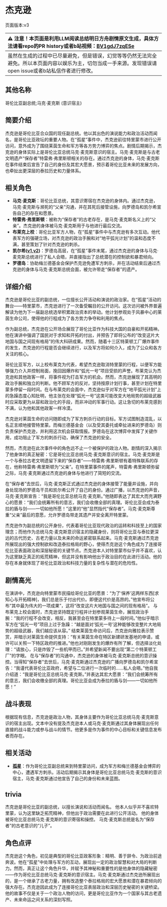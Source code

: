 # 杰克逊
页面版本:v3
 

| :warning: 注意！本页面是利用LLM阅读总结明日方舟剧情原文生成，具体方法请看repo的PR history或者b站视频：[BV1gdJ7zqESe](https://www.bilibili.com/video/BV1gdJ7zqESe/)         |
|:----------------------------|
| 虽然在生成的过程中已尽量避免，但是错误，幻觉等等仍然无法完全避免。所以本页面内容以娱乐为主，切勿当成一手来源。发现错误请open issue或者b站私信作者进行修改。|



## 其他名称
哥伦比亚副总统;马克·麦克斯 (意识宿主)
## 简要介绍
杰克逊是哥伦比亚合众国的现任副总统。他以其出色的演说能力和政治活动而闻名，是哥伦比亚政坛的重要人物。在“孤星”事件中，杰克逊前往特里蒙市进行公开访问，意外成为了围绕莱茵生命和军方等各方势力博弈的焦点。剧情后期揭示，杰克逊的身体实际上是哥伦比亚总统马克·麦克斯意识的宿主。马克·麦克斯是与古老文明遗产“保存者”特雷弗·弗里斯顿相关的存在。通过杰克逊的身体，马克·麦克斯在事件结束后宣告了自己的身份及其宏大愿景，预示着哥伦比亚未来的发展方向，也牵扯出更深层的泰拉历史和力量体系。
## 相关角色
-   **马克·麦克斯**：哥伦比亚总统，其意识寄宿在杰克逊的身体内。通过杰克逊，马克·麦克斯与濒死的“父亲”沟通，并在其死后接管设施，向罗德岛和凯尔希宣告自己的存在和愿景。
-   **特雷弗·弗里斯顿**：被称为“保存者”的古老存在，是马克·麦克斯名义上的“父亲”。杰克逊的身体被马克·麦克斯用于与他进行最后交流。
-   **布莱克上校**：哥伦比亚军方人物，在“孤星”事件中与杰克逊有多次互动。他代表军方的强硬立场，对杰克逊的政治手腕和对“地平弧光计划”的温和态度不满，甚至策划了针对杰克逊的刺杀。
-   **凯尔希([v1](../chars/char_003_kalts.md),[v2](char_003_kalts.md))**：罗德岛高层，在“孤星”事件末尾，通过杰克逊的身体与马克·麦克斯总统进行了私人会晤，并直接指出了总统潜在的控制欲和暴君倾向。
-   **罗德岛**：协助梅兰德基金会保护杰克逊免遭军方刺杀，并在活动结束后通过杰克逊的身体与马克·麦克斯总统会面，被允许带走“保存者”的遗产。
## 详细介绍
杰克逊是哥伦比亚的副总统，一位擅长公开活动和演说的政治家。在“孤星”活动的舞台——特里蒙市，杰克逊进行了一次备受瞩目的公开访问。这次访问被外界普遍解读为他为下一届副总统选举积累政治资本的举动。他计划参观处于风暴中心的莱茵生命公司，使得他的行程成为了各方势力争夺和利用的焦点。

作为副总统，杰克逊在公开场合展现了哥伦比亚作为科技大国的自豪和开拓精神。他在演讲中强调了国民对于求知和开拓的付出，并预告了即将公布的“改变这片大地国与国之间现有格局”的伟大科研成果。然而，随着十三区特莱顿工厂爆炸事件的发生，杰克逊的行程是否会继续进行，以及军方将如何介入，成为了公众和各方关注的核心。

哥伦比亚军方，以上校布莱克为代表，希望杰克逊取消特里蒙的行程，以便军方能够强力介入并控制局面，挽回因爆炸和“弧光一号”项目受损的声誉。布莱克认为杰克逊和其他政客一样，将事件视为打击军方的机会。然而，杰克逊展现了其高明的政治手腕和独立的判断。他不顾军方的反对，坚持按原计划行事，甚至计划在特里蒙多停留一段时间。在与布莱克的会面中，杰克逊似乎对军方在“地平弧光计划”上的急躁态度心知肚明，他主张在处理“弧光一号”这类可能改变大地局势的超级武器时应采取更为从容和政治化的手段，而非冲动的军事行动。这让急切的布莱克感到不满，认为他和其他政客一样冷漠。

杰克逊对莱茵生命的访问随即成为了军方刺杀行动的目标。军方试图制造混乱，以名正言顺地接管特里蒙。而梅兰德基金会（以及受其委托或牵扯进来的罗德岛）则负责保护杰克逊，并利用这次机会获取情报。罗德岛在这次博弈中发挥了关键作用，成功阻止了军方的刺杀行动，确保了杰克逊的安全。

然而，杰克逊在此次事件中的角色远不止一个被保护的政治人物。剧情的深入揭示了他身体的真正秘密：它是哥伦比亚总统马克·麦克斯意识的宿主。马克·麦克斯是一个与泰拉古老文明遗留下来的“保存者”——特雷弗·弗里斯顿有着特殊联系的存在，他称特雷弗·弗里斯顿为“父亲”。在特里蒙事件的尾声，特雷弗·弗里斯顿弥留之际，马克·麦克斯通过杰克逊的身体与他进行了简短的交流。

在“保存者”去世后，马克·麦克斯正式通过杰克逊的身体接管了能量井设施，并向身处现场的罗德岛干员和凯尔希公开了自己的身份。通过广播，以杰克逊的声音，马克·麦克斯宣告：“我是哥伦比亚总统马克·麦克斯。”他随即表达了其宏大而充满野心的愿景：“我们会统筹所有的意志，我们会收缴全部的真理。哥伦比亚会成为泰拉的盾与剑——一切如他所愿！”这里的“他”显然指代“保存者”。马克·麦克斯尊重“父亲”最后的意愿，允许罗德岛带走其遗产并安全离开特里蒙。

杰克逊作为副总统的公开身份，代表着哥伦比亚现代政治的运转和科技至上的国家理念；而他作为总统马克·麦克斯意识宿主的隐藏身份，则将哥伦比亚与泰拉更深远的古代历史、古老力量以及未来的命运紧密联系起来。马克·麦克斯通过杰克逊所展现出的强大控制欲和改造泰拉格局的野心，使得杰克逊这个角色成为了连接哥伦比亚表面政治和深层秘密的关键节点。杰克逊本人对特里蒙市似乎并不喜欢，认为这里缺乏真正的拓荒精神，但这并没有影响他出于政治目的在此进行活动。他的存在本身就体现了哥伦比亚政治和科技力量的复杂性与潜在的危险性。
## 剧情高光
在演讲中，杰克逊向特里蒙市民描绘哥伦比亚的愿景：“为了‘保养’这两样东西[求知心与开拓精神]，我们总是乐于付出代价。即便这代价是高昂的。”他宣布将公布“其中最为伟大的一项成果”，这将“改变这片大地国与国之间的现有格局”。
与布莱克上校会面时，杰克逊坚持既定行程并计划参观莱茵生命，展现政治手腕：“我的行程不会改变，相反，我甚至会在特里蒙多待上一段时间。”他似乎暗示军方在“弧光一号”项目上过于急躁：“越是面对‘弧光一号’这种能够改变整片大地局势的超级武器，我们越应该从容。”
结束莱茵生命访问后，杰克逊向雅拉表示赞赏，并暗示对莱茵生命提供支持：“有关莱茵生命在特区新建研发基地的申请，或许可以关照一下特区政府的推进。”他也对刚刚发生的爆炸有所了解，但选择淡化处理：“请放心，只是炸毁了一些机甲而已。”并希望新闻不要出现“第二个特莱顿工厂”的字眼。
在与“保存者”的沟通中，杰克逊的身体被马克·麦克斯总统的意识操控。当得知“保存者”去世后，马克·麦克斯通过杰克逊的广播向罗德岛和凯尔希宣告：“我谨代表哥伦比亚政府，希望与二位进行一次临时的......私人会晤。”他自我介绍道：“我是哥伦比亚总统马克·麦克斯。”并表达其宏大愿景：“我们会统筹所有的意志，我们会收缴全部的真理。哥伦比亚会成为泰拉的盾与剑——一切如他所愿！”
## 战斗表现
根据现有信息，杰克逊是政治人物，其身体主要作为哥伦比亚总统马克·麦克斯意识的宿主出现。文本中没有提及杰克逊本人或马克·麦克斯通过其身体展现出任何直接的战斗能力或参与战斗的情节。他更多是作为事件的中心目标和关键信息发布者而存在。
## 相关活动
-   **[孤星](../stories/act25side.md)**：作为哥伦比亚副总统来到特里蒙访问，成为军方和梅兰德基金会博弈的中心，遭遇军方刺杀。活动后期揭示其身体是哥伦比亚总统马克·麦克斯的意识宿主，马克·麦克斯通过他宣告了自己的身份和未来蓝图。
## trivia
杰克逊是哥伦比亚的副总统，以擅长演说和活动而闻名。
他本人似乎并不喜欢特里蒙，认为这里缺乏拓荒精神，但他出于政治需要在此进行公开活动。
他的身体被哥伦比亚总统马克·麦克斯的意识寄宿和操控。
马克·麦克斯总统是名为“保存者”的古老意识的“儿子”。
## 角色点评
杰克逊这个角色，初见是典型的哥伦比亚政客形象：精明、善于辞令、为政治前途奔波。他在“孤星”中处理与军方的互动，展现出一定的政治智慧和对大局的判断力。然而，真正让这个角色升华，并赋予其神秘和重要性的是他身体的隐藏秘密——作为哥伦比亚总统马克·麦克斯的意识宿主。马克·麦克斯通过杰克逊所展现出的，是一个继承了古老力量，拥有改造整个泰拉格局的宏大愿景和潜在暴君倾向的强大存在。杰克逊因此成为了连接哥伦比亚表层政治和深层历史秘密的关键桥梁。他的故事不仅是关于一个政治人物的访问，更是哥伦比亚作为一个国家与其古老遗产、未来命运之间关系的深刻写照。